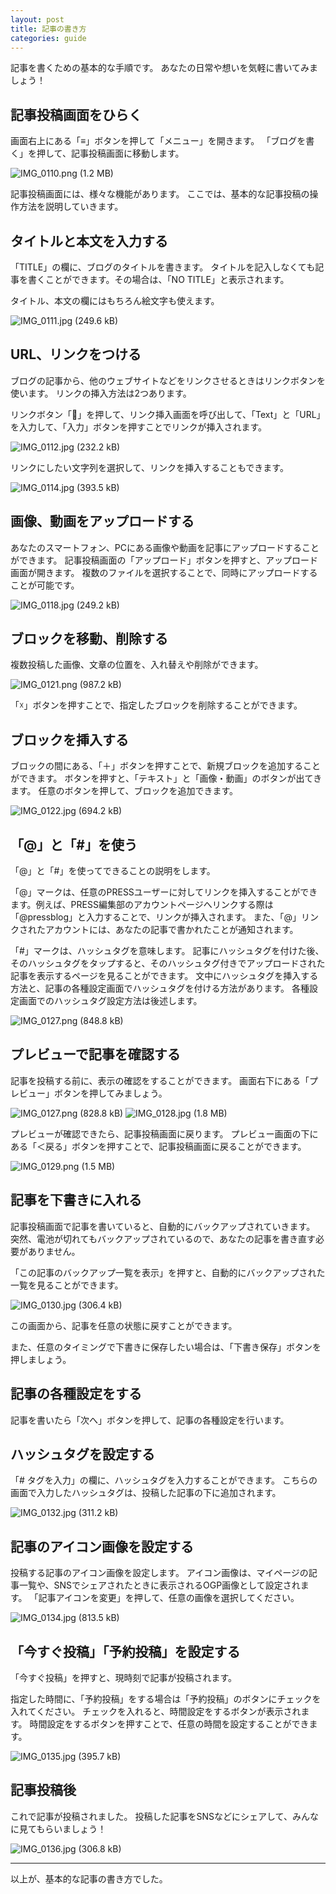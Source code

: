 ```yaml
---
layout: post
title: 記事の書き方
categories: guide
---
```


記事を書くための基本的な手順です。
あなたの日常や想いを気軽に書いてみましょう！

## 記事投稿画面をひらく

画面右上にある「≡」ボタンを押して「メニュー」を開きます。
「ブログを書く」を押して、記事投稿画面に移動します。

![IMG_0110.png (1.2 MB)](https://raw.githubusercontent.com/dessart/pressdoc/gh-pages/images/admin_infos/2017_12_07_1.png)


記事投稿画面には、様々な機能があります。
ここでは、基本的な記事投稿の操作方法を説明していきます。

## タイトルと本文を入力する

「TITLE」の欄に、ブログのタイトルを書きます。
タイトルを記入しなくても記事を書くことができます。その場合は、「NO TITLE」と表示されます。

タイトル、本文の欄にはもちろん絵文字も使えます。

![IMG_0111.jpg (249.6 kB)](https://raw.githubusercontent.com/dessart/pressdoc/gh-pages/images/admin_infos/2017_12_07_2.jpg)

## URL、リンクをつける

ブログの記事から、他のウェブサイトなどをリンクさせるときはリンクボタンを使います。
リンクの挿入方法は2つあります。

リンクボタン「🔗」を押して、リンク挿入画面を呼び出して、「Text」と「URL」を入力して、「入力」ボタンを押すことでリンクが挿入されます。

![IMG_0112.jpg (232.2 kB)](https://raw.githubusercontent.com/dessart/pressdoc/gh-pages/images/admin_infos/2017_12_07_3.jpg)

リンクにしたい文字列を選択して、リンクを挿入することもできます。

![IMG_0114.jpg (393.5 kB)](https://raw.githubusercontent.com/dessart/pressdoc/gh-pages/images/admin_infos/2017_12_07_4.jpg)


## 画像、動画をアップロードする

あなたのスマートフォン、PCにある画像や動画を記事にアップロードすることができます。
記事投稿画面の「アップロード」ボタンを押すと、アップロード画面が開きます。
複数のファイルを選択することで、同時にアップロードすることが可能です。

![IMG_0118.jpg (249.2 kB)](https://raw.githubusercontent.com/dessart/pressdoc/gh-pages/images/admin_infos/2017_12_07_5.jpg)


## ブロックを移動、削除する

複数投稿した画像、文章の位置を、入れ替えや削除ができます。

![IMG_0121.png (987.2 kB)](https://raw.githubusercontent.com/dessart/pressdoc/gh-pages/images/admin_infos/2017_12_07_6.png)

「☓」ボタンを押すことで、指定したブロックを削除することができます。


## ブロックを挿入する

ブロックの間にある、「＋」ボタンを押すことで、新規ブロックを追加することができます。
ボタンを押すと、「テキスト」と「画像・動画」のボタンが出てきます。
任意のボタンを押して、ブロックを追加できます。

![IMG_0122.jpg (694.2 kB)](https://raw.githubusercontent.com/dessart/pressdoc/gh-pages/images/admin_infos/2017_12_07_7.jpg)


## 「@」と「#」を使う

「@」と「#」を使ってできることの説明をします。

「@」マークは、任意のPRESSユーザーに対してリンクを挿入することができます。例えば、PRESS編集部のアカウントページへリンクする際は「@pressblog」と入力することで、リンクが挿入されます。
また、「@」リンクされたアカウントには、あなたの記事で書かれたことが通知されます。

「#」マークは、ハッシュタグを意味します。
記事にハッシュタグを付けた後、そのハッシュタグをタップすると、そのハッシュタグ付きでアップロードされた記事を表示するページを見ることができます。
文中にハッシュタグを挿入する方法と、記事の各種設定画面でハッシュタグを付ける方法があります。
各種設定画面でのハッシュタグ設定方法は後述します。

![IMG_0127.png (848.8 kB)](https://raw.githubusercontent.com/dessart/pressdoc/gh-pages/images/admin_infos/2017_12_07_8.png)


## プレビューで記事を確認する

記事を投稿する前に、表示の確認をすることができます。
画面右下にある「プレビュー」ボタンを押してみましょう。

![IMG_0127.png (828.8 kB)](https://raw.githubusercontent.com/dessart/pressdoc/gh-pages/images/admin_infos/2017_12_07_9.png)
![IMG_0128.jpg (1.8 MB)](https://raw.githubusercontent.com/dessart/pressdoc/gh-pages/images/admin_infos/2017_12_07_10.jpg)


プレビューが確認できたら、記事投稿画面に戻ります。
プレビュー画面の下にある「＜戻る」ボタンを押すことで、記事投稿画面に戻ることができます。

![IMG_0129.png (1.5 MB)](https://raw.githubusercontent.com/dessart/pressdoc/gh-pages/images/admin_infos/2017_12_07_11.png)



## 記事を下書きに入れる

記事投稿画面で記事を書いていると、自動的にバックアップされていきます。
突然、電池が切れてもバックアップされているので、あなたの記事を書き直す必要がありません。

「この記事のバックアップ一覧を表示」を押すと、自動的にバックアップされた一覧を見ることができます。

![IMG_0130.jpg (306.4 kB)](https://raw.githubusercontent.com/dessart/pressdoc/gh-pages/images/admin_infos/2017_12_07_12.jpg)

この画面から、記事を任意の状態に戻すことができます。

また、任意のタイミングで下書きに保存したい場合は、「下書き保存」ボタンを押しましょう。


## 記事の各種設定をする

記事を書いたら「次へ」ボタンを押して、記事の各種設定を行います。


## ハッシュタグを設定する

「# タグを入力」の欄に、ハッシュタグを入力することができます。
こちらの画面で入力したハッシュタグは、投稿した記事の下に追加されます。

![IMG_0132.jpg (311.2 kB)](https://raw.githubusercontent.com/dessart/pressdoc/gh-pages/images/admin_infos/2017_12_07_13.jpg)


## 記事のアイコン画像を設定する

投稿する記事のアイコン画像を設定します。
アイコン画像は、マイページの記事一覧や、SNSでシェアされたときに表示されるOGP画像として設定されます。
「記事アイコンを変更」を押して、任意の画像を選択してください。

![IMG_0134.jpg (813.5 kB)](https://raw.githubusercontent.com/dessart/pressdoc/gh-pages/images/admin_infos/2017_12_07_14.jpg)


## 「今すぐ投稿」「予約投稿」を設定する

「今すぐ投稿」を押すと、現時刻で記事が投稿されます。

指定した時間に、「予約投稿」をする場合は「予約投稿」のボタンにチェックを入れてください。
チェックを入れると、時間設定をするボタンが表示されます。
時間設定をするボタンを押すことで、任意の時間を設定することができます。

![IMG_0135.jpg (395.7 kB)](https://raw.githubusercontent.com/dessart/pressdoc/gh-pages/images/admin_infos/2017_12_07_15.jpg)


## 記事投稿後

これで記事が投稿されました。
投稿した記事をSNSなどにシェアして、みんなに見てもらいましょう！

![IMG_0136.jpg (306.8 kB)](https://raw.githubusercontent.com/dessart/pressdoc/gh-pages/images/admin_infos/2017_12_07_16.jpg)

***

以上が、基本的な記事の書き方でした。

